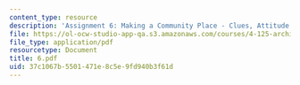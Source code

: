```yaml
---
content_type: resource
description: 'Assignment 6: Making a Community Place - Clues, Attitude and Program'
file: https://ol-ocw-studio-app-qa.s3.amazonaws.com/courses/4-125-architecture-studio-building-in-landscapes-fall-2002/37c1067b5501471e8c5e9fd940b3f61d_6.pdf
file_type: application/pdf
resourcetype: Document
title: 6.pdf
uid: 37c1067b-5501-471e-8c5e-9fd940b3f61d
---
```

